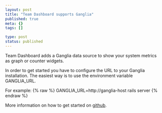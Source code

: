 ```yaml
---
layout: post
title: "Team Dashboard supports Ganglia"
published: true
meta: {}
tags: []

type: post
status: published
---
```


Team Dashboard adds a Ganglia data source to show your system metrics as graph or counter widgets.

In order to get started you have to configure the URL to your Ganglia installation. The easiest way is to use the environment variable GANGLIA_URL.

For example:
{% raw %}
GANGLIA_URL=http://ganglia-host rails server
{% endraw %}


More information on how to get started on [github](https://github.com/fdietz/team_dashboard).
